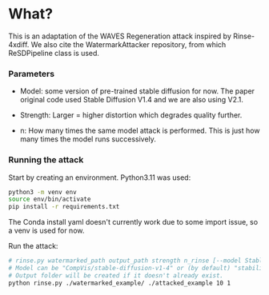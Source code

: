 # What?

This is an adaptation of the WAVES Regeneration attack inspired by Rinse-4xdiff. We also cite the WatermarkAttacker repository, from which ReSDPipeline class is used. 

### Parameters

* Model: some version of pre-trained stable diffusion for now. The paper original code used Stable Diffusion V1.4 and we are also using V2.1.

* Strength: Larger = higher distortion which degrades quality further.

* n: How many times the same model attack is performed. This is just how many times the model runs successively.

### Running the attack

Start by creating an environment. Python3.11 was used:

```bash
python3 -m venv env
source env/bin/activate
pip install -r requirements.txt
```

The Conda install yaml doesn't currently work due to some import issue, so a venv is used for now.

Run the attack:

```bash
# rinse.py watermarked_path output_path strength n_rinse [--model StableDiffusionMODEL]
# Model can be "CompVis/stable-diffusion-v1-4" or (by default) "stabilityai/stable-diffusion-2-1" or something else
# Output folder will be created if it doesn't already exist.
python rinse.py ./watermarked_example/ ./attacked_example 10 1
```
